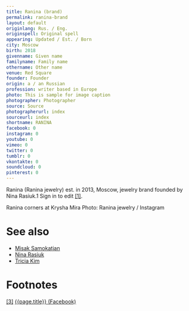```yaml
---
title: Ranina (brand)
permalink: ranina-brand
layout: default
originlang: Rus. / Eng.
originspell: Original spell
appearing: Updated / Est. / Born
city: Moscow
birth: 2018
givenname: Given name
familyname: Family name
othername: Other name
venue: Red Square
founder: Founder
origin: a / an Russian
profession: writer based in Europe
photo: This is sample for image caption
photographer: Photographer
source: Source
photographerurl: index
sourceurl: index
shortname: RANINA
facebook: 0
instagram: 0
youtube: 0
vimeo: 0
twitter: 0
tumblr: 0
vkontakte: 0
soundcloud: 0
pinterest: 0
---
```


Ranina (Ranina jewelry) est. in 2013, Moscow, jewelry brand founded by Nina Rasiuk.1 Sign in to edit <span id="a1">[\[1\]](#f1)</span>.

Ranina corners at Krysha Mira
Photo: Ranina jewelry / Instagram

# See also

+ [Misak Samokatjan](index)
+ [Nina Rasiuk](index)
+ [Tricia Kim](index)

# Footnotes

[[3]](#a3) <span id="f3"></span> [{{page.title}} (Facebook)](index)

